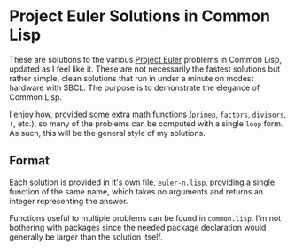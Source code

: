 # Project Euler Solutions in Common Lisp

These are solutions to the various
[Project Euler](http://projecteuler.net/) problems in Common Lisp,
updated as I feel like it. These are not necessarily the fastest
solutions but rather simple, clean solutions that run in under a
minute on modest hardware with SBCL. The purpose is to demonstrate the
elegance of Common Lisp.

I enjoy how, provided some extra math functions (`primep`, `factors`,
`divisors`, `!`, etc.), so many of the problems can be computed with a
single `loop` form. As such, this will be the general style of my
solutions.

## Format

Each solution is provided in it's own file, `euler-n.lisp`, providing
a single function of the same name, which takes no arguments and
returns an integer representing the answer.

Functions useful to multiple problems can be found in
`common.lisp`. I'm not bothering with packages since the needed
package declaration would generally be larger than the solution
itself.
